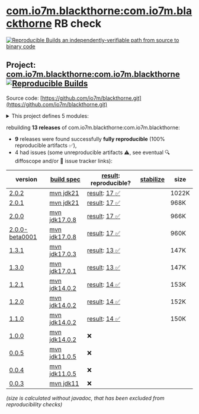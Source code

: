 [com.io7m.blackthorne:com.io7m.blackthorne](https://central.sonatype.com/artifact/com.io7m.blackthorne/com.io7m.blackthorne/versions) RB check
=======

[![Reproducible Builds](https://reproducible-builds.org/images/logos/rb.svg) an independently-verifiable path from source to binary code](https://reproducible-builds.org/)

## Project: [com.io7m.blackthorne:com.io7m.blackthorne](https://central.sonatype.com/artifact/com.io7m.blackthorne/com.io7m.blackthorne/versions) [![Reproducible Builds](https://img.shields.io/endpoint?url=https://raw.githubusercontent.com/jvm-repo-rebuild/reproducible-central/master/content/com/io7m/blackthorne/badge.json)](https://github.com/jvm-repo-rebuild/reproducible-central/blob/master/content/com/io7m/blackthorne/README.md)

Source code: [https://github.com/io7m/blackthorne.git](https://github.com/io7m/blackthorne.git)

<details><summary>This project defines 5 modules:</summary>

* [com.io7m.blackthorne:com.io7m.blackthorne](https://central.sonatype.com/artifact/com.io7m.blackthorne/com.io7m.blackthorne/overview)
* [com.io7m.blackthorne:com.io7m.blackthorne.api](https://central.sonatype.com/artifact/com.io7m.blackthorne/com.io7m.blackthorne.api/overview)
* [com.io7m.blackthorne:com.io7m.blackthorne.core](https://central.sonatype.com/artifact/com.io7m.blackthorne/com.io7m.blackthorne.core/overview)
* [com.io7m.blackthorne:com.io7m.blackthorne.jxe](https://central.sonatype.com/artifact/com.io7m.blackthorne/com.io7m.blackthorne.jxe/overview)
* [com.io7m.blackthorne:com.io7m.blackthorne.tests](https://central.sonatype.com/artifact/com.io7m.blackthorne/com.io7m.blackthorne.tests/overview)
</details>

rebuilding **13 releases** of com.io7m.blackthorne:com.io7m.blackthorne:
- **9** releases were found successfully **fully reproducible** (100% reproducible artifacts :white_check_mark:),
- 4 had issues (some unreproducible artifacts :warning:, see eventual :mag: diffoscope and/or :memo: issue tracker links):

| version | [build spec](/BUILDSPEC.md) | [result](https://reproducible-builds.org/docs/jvm/): reproducible? | [stabilize](https://github.com/google/oss-rebuild/blob/main/cmd/stabilize/README.md) | size |
| -- | --------- | ------ | ------ | -- |
| [2.0.2](https://central.sonatype.com/artifact/com.io7m.blackthorne/com.io7m.blackthorne/2.0.2/pom) | [mvn jdk21](com.io7m.blackthorne-2.0.2.buildspec) | [result](com.io7m.blackthorne-2.0.2.buildinfo): [17 :white_check_mark: ](com.io7m.blackthorne-2.0.2.buildcompare) | | 1022K |
| [2.0.1](https://central.sonatype.com/artifact/com.io7m.blackthorne/com.io7m.blackthorne/2.0.1/pom) | [mvn jdk21](com.io7m.blackthorne-2.0.1.buildspec) | [result](com.io7m.blackthorne-2.0.1.buildinfo): [17 :white_check_mark: ](com.io7m.blackthorne-2.0.1.buildcompare) | | 968K |
| [2.0.0](https://central.sonatype.com/artifact/com.io7m.blackthorne/com.io7m.blackthorne/2.0.0/pom) | [mvn jdk17.0.8](com.io7m.blackthorne-2.0.0.buildspec) | [result](com.io7m.blackthorne-2.0.0.buildinfo): [17 :white_check_mark: ](com.io7m.blackthorne-2.0.0.buildcompare) | | 966K |
| [2.0.0-beta0001](https://central.sonatype.com/artifact/com.io7m.blackthorne/com.io7m.blackthorne/2.0.0-beta0001/pom) | [mvn jdk17.0.8](com.io7m.blackthorne-2.0.0-beta0001.buildspec) | [result](com.io7m.blackthorne-2.0.0-beta0001.buildinfo): [17 :white_check_mark: ](com.io7m.blackthorne-2.0.0-beta0001.buildcompare) | | 960K |
| [1.3.1](https://central.sonatype.com/artifact/com.io7m.blackthorne/com.io7m.blackthorne/1.3.1/pom) | [mvn jdk17.0.3](com.io7m.blackthorne-1.3.1.buildspec) | [result](com.io7m.blackthorne-1.3.1.buildinfo): [13 :white_check_mark: ](com.io7m.blackthorne-1.3.1.buildcompare) | | 147K |
| [1.3.0](https://central.sonatype.com/artifact/com.io7m.blackthorne/com.io7m.blackthorne/1.3.0/pom) | [mvn jdk17.0.1](com.io7m.blackthorne-1.3.0.buildspec) | [result](com.io7m.blackthorne-1.3.0.buildinfo): [13 :white_check_mark: ](com.io7m.blackthorne-1.3.0.buildcompare) | | 147K |
| [1.2.1](https://central.sonatype.com/artifact/com.io7m.blackthorne/com.io7m.blackthorne/1.2.1/pom) | [mvn jdk14.0.2](com.io7m.blackthorne-1.2.1.buildspec) | [result](com.io7m.blackthorne-1.2.1.buildinfo): [14 :white_check_mark: ](com.io7m.blackthorne-1.2.1.buildcompare) | | 153K |
| [1.2.0](https://central.sonatype.com/artifact/com.io7m.blackthorne/com.io7m.blackthorne/1.2.0/pom) | [mvn jdk14.0.2](com.io7m.blackthorne-1.2.0.buildspec) | [result](com.io7m.blackthorne-1.2.0.buildinfo): [14 :white_check_mark: ](com.io7m.blackthorne-1.2.0.buildcompare) | | 152K |
| [1.1.0](https://central.sonatype.com/artifact/com.io7m.blackthorne/com.io7m.blackthorne/1.1.0/pom) | [mvn jdk14.0.2](com.io7m.blackthorne-1.1.0.buildspec) | [result](com.io7m.blackthorne-1.1.0.buildinfo): [14 :white_check_mark: ](com.io7m.blackthorne-1.1.0.buildcompare) | | 150K |
| [1.0.0](https://central.sonatype.com/artifact/com.io7m.blackthorne/com.io7m.blackthorne/1.0.0/pom) | [mvn jdk14.0.2](com.io7m.blackthorne-1.0.0.buildspec) | :x: | |
| [0.0.5](https://central.sonatype.com/artifact/com.io7m.blackthorne/com.io7m.blackthorne/0.0.5/pom) | [mvn jdk11.0.5](com.io7m.blackthorne-0.0.5.buildspec) | :x: | |
| [0.0.4](https://central.sonatype.com/artifact/com.io7m.blackthorne/com.io7m.blackthorne/0.0.4/pom) | [mvn jdk11.0.5](com.io7m.blackthorne-0.0.4.buildspec) | :x: | |
| [0.0.3](https://central.sonatype.com/artifact/com.io7m.blackthorne/com.io7m.blackthorne/0.0.3/pom) | [mvn jdk11](com.io7m.blackthorne-0.0.3.buildspec) | :x: | |

<i>(size is calculated without javadoc, that has been excluded from reproducibility checks)</i>
